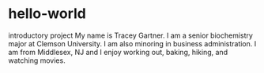 # hello-world
introductory project
My name is Tracey Gartner. I am a senior biochemistry major at Clemson University. I am also minoring in business administration. I am from Middlesex, NJ and I enjoy working out, baking, hiking, and watching movies. 

